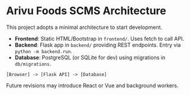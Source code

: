 # Arivu Foods SCMS Architecture

This project adopts a minimal architecture to start development.

- **Frontend**: Static HTML/Bootstrap in `frontend/`. Uses fetch to call API.
- **Backend**: Flask app in `backend/` providing REST endpoints. Entry via `python -m backend.run`.
- **Database**: PostgreSQL (or SQLite for dev) using migrations in `db/migrations`.

```
[Browser] -> [Flask API] -> [Database]
```

Future revisions may introduce React or Vue and background workers.

